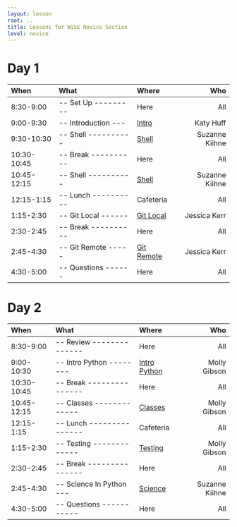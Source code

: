 ```yaml
---
layout: lesson
root: ..
title: Lessons for WiSE Novice Section
level: novice
---
```


<div class="toc" markdown="1">


# Day 1 
 
| **When**               | **What**         | **Where**          | **Who** | 
|:-----------------------|:------------------------|:--------------------------|---------------:|
| 8:30-9:00      | -- Set Up --------- | Here               | All             |
| 9:00-9:30      | -- Introduction --- | [Intro](../intro)            | Katy Huff       |
| 9:30-10:30     | -- Shell ---------- | [Shell](shell/tutorial.html) | Suzanne Kiihne |
| 10:30-10:45    | -- Break ---------- | Here               | All             |
| 10:45-12:15    | -- Shell ---------- | [Shell](shell/tutorial.html) | Suzanne Kiihne |
| 12:15-1:15     | -- Lunch ---------- | Cafeteria          | All |
| 1:15-2:30      | -- Git Local ------ | [Git Local](git/local.html) | Jessica Kerr |
| 2:30-2:45      | -- Break ---------- | Here               | All |
| 2:45-4:30      | -- Git Remote ----- | [Git Remote](git/remote.html) | Jessica Kerr |
| 4:30-5:00      | -- Questions ------ | Here                | All | 


# Day 2 

 
| **When**               | **What**          | **Where**          | **Who** | 
|:-----------------------|:--------------------------|:-----------------------|----------------:|
| 8:30-9:00      | -- Review -------------- |  Here     | All             |
| 9:00-10:30     | -- Intro Python -------- | [Intro Python](python/index.html)  | Molly Gibson |
| 10:30-10:45    | -- Break --------------- | Here      | All             |
| 10:45-12:15    | -- Classes ------------- | [Classes](python/index.html) | Molly Gibson |
| 12:15-1:15     | -- Lunch --------------- | Cafeteria | All |
| 1:15-2:30      | -- Testing ------------- | [Testing](python/index.html) | Molly Gibson |
| 2:30-2:45      | -- Break --------------- | Here      | All |
| 2:45-4:30      | -- Science In Python --- | [Science](py-scipy/tutorial.html) | Suzanne Kiihne |
| 4:30-5:00      | -- Questions ----------- | Here      | All |

</div>
